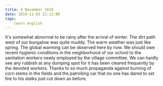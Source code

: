 ```yaml
---
title: 9 November 2018
date: 2019-11-03 21:11:00
tags:
    learn english
---
```


It's somewhat abnormal to be rainy after the arrival of winter. The dirt path west of our bungalow was quite muddy. The warm weather was just like spring. The global warming can be observed here by now. 
We should owe recent hygienic conditions in the neighborhood of our school to the sanitation workers newly employed by the village committee. We can hardly see any rubbish at any dumping spot for it has been cleared frequently by the devoted workers. 
Thanks to so much propaganda against burning of corn stems in the fields and the patrolling car that no one has dared to set fire to his stalks just cut down as before.